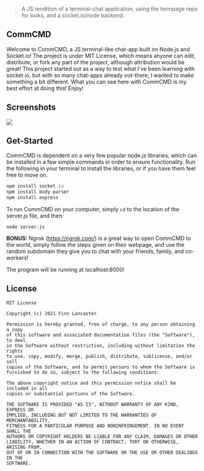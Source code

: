 > A JS rendition of a terminal-chat application, using the termpage repo for looks, and a socket.io/node backend.

## CommCMD
Welcome to CommCMD, a JS terminal-like chat-app built on Node.js and Socket.io! The project is under MIT License, which means anyone can edit, distribute, or fork any part of the project, although attribution would be great! This project started out as a way to test what I've been learning with socket.io, but with so many chat-apps already out-there, I wanted to make something a bit different. What you can see here with CommCMD is my best effort at doing this! Enjoy!

## Screenshots
<img src="https://i.imgur.com/yaBJiA5.png"/>

## Get-Started 
CommCMD is dependent on a very few popular node.js libraries, which can be installed in a few simple commands in order to ensure functionality. Run the following in your terminal to install the libraries, or if you have them feel free to move on.
```node.js
npm install socket.io
npm install body-parser
npm install express
```

To run CommCMD on your computer, simply ```cd``` to the location of the server.js file, and then:
```
node server.js
```
**BONUS:** Ngrok (https://ngrok.com/) is a great way to open CommCMD to the world, simply follow the steps given on their webpage, and use the random subdomain they give you to chat with your friends, family, and co-workers!

The program will be running at localhost:8000!

## License 
```
MIT License

Copyright (c) 2021 Finn Lancaster

Permission is hereby granted, free of charge, to any person obtaining a copy
of this software and associated documentation files (the "Software"), to deal
in the Software without restriction, including without limitation the rights
to use, copy, modify, merge, publish, distribute, sublicense, and/or sell
copies of the Software, and to permit persons to whom the Software is
furnished to do so, subject to the following conditions:

The above copyright notice and this permission notice shall be included in all
copies or substantial portions of the Software.

THE SOFTWARE IS PROVIDED "AS IS", WITHOUT WARRANTY OF ANY KIND, EXPRESS OR
IMPLIED, INCLUDING BUT NOT LIMITED TO THE WARRANTIES OF MERCHANTABILITY,
FITNESS FOR A PARTICULAR PURPOSE AND NONINFRINGEMENT. IN NO EVENT SHALL THE
AUTHORS OR COPYRIGHT HOLDERS BE LIABLE FOR ANY CLAIM, DAMAGES OR OTHER
LIABILITY, WHETHER IN AN ACTION OF CONTRACT, TORT OR OTHERWISE, ARISING FROM,
OUT OF OR IN CONNECTION WITH THE SOFTWARE OR THE USE OR OTHER DEALINGS IN THE
SOFTWARE.
```
